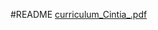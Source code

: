 #README
[curriculum_Cintia_.pdf](https://github.com/gonzalo-med/Programador2022/files/8921325/curriculum_Cintia_.pdf)
